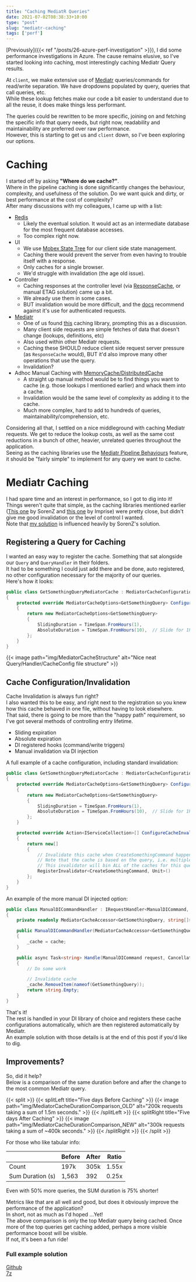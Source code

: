 ```yaml
---
title: "Caching MediatR Queries"
date: 2021-07-02T08:38:33+10:00
type: "post"
slug: "mediatr-caching"
tags: ['perf']
---
```


[Previously]({{< ref "/posts/26-azure-perf-investigation" >}}), I did some performance investigations in Azure. The cause remains elusive, so I've started looking into caching, most interestingly caching Mediatr Query results.  

<!--more-->  

At `client`, we make extensive use of [Mediatr](https://github.com/jbogard/MediatR) queries/commands for read/write separation. We have dropdowns populated by query, queries that call queries, etc.  
While these lookup fetches make our code a bit easier to understand due to all the reuse, it does make things less performant.  

The queries could be rewritten to be more specific, joining on and fetching the specific info that query needs, but right now, readability and maintainability are preferred over raw performance.  
However, this is starting to get us and `client` down, so I've been exploring our options.  

# Caching  
I started off by asking **"Where do we cache?"**.   
Where in the pipeline caching is done significantly changes the behaviour, complexity, and usefulness of the solution. Do we want quick and dirty, or best performance at the cost of complexity?    
After many discussions with my colleagues, I came up with a list:  

- [Redis](https://redis.io/topics/introduction)  
  - Likely the eventual solution. It would act as an intermediate database for the most frequent database accesses.  
  - Too complex right now.  
- UI
  - We use [Mobex State Tree](https://github.com/mobxjs/mobx-state-tree) for our client side state management.  
  - Caching there would prevent the server from even having to trouble itself with a response.
  - Only caches for a single browser.  
  - We'd struggle with invalidation (the age old issue).
- Controller  
  - Caching responses at the controller level (via [ResponseCache](https://docs.microsoft.com/en-us/aspnet/core/performance/caching/response?view=aspnetcore-5.0), or manual ETAG solution) came up a bit.  
  - We already use them in some cases.
  - BUT invalidation would be more difficult, and the [docs](https://docs.microsoft.com/en-us/aspnet/core/performance/caching/response?view=aspnetcore-5.0#responsecache-attribute) recommend against it's use for authenticated requests.
- [Mediatr](https://github.com/jbogard/MediatR)  
  - One of us found [this](https://github.com/Imprise/Imprise.MediatR.Extensions.Caching) caching library, prompting this as a discussion.  
  - Many client side requests are simple fetches of data that doesn't change (lookups, definitions, etc)  
  - Also used within other Mediatr requests.  
  - Caching these SHOULD reduce client side request server pressure (as `ResponseCache` would), BUT it'd also improve many other operations that use the query.  
  - Invalidation?  
- Adhoc Manual Caching with [MemoryCache/DistributedCache](https://docs.microsoft.com/en-us/aspnet/core/performance/caching/memory?view=aspnetcore-5.0)  
  - A straight up manual method would be to find things you want to cache (e.g. those lookups I mentioned earlier) and whack them into a cache.  
  - Invalidation would be the same level of complexity as adding it to the cache.  
  - Much more complex, hard to add to hundreds of queries, maintainability/comprehension, etc.  

Considering all that, I settled on a nice middleground with caching Mediatr requests. We get to reduce the lookup costs, as well as the same cost reductions in a bunch of other, heavier, unrelated queries throughout the application.  
Seeing as the caching libraries use the [Mediatr Pipeline Behaviours](https://github.com/jbogard/MediatR/wiki/Behaviors) feature, it should be "fairly simple" to implement for any query we want to cache.  

# Mediatr Caching  
I had spare time and an interest in performance, so I got to dig into it!  
Things weren't quite that simple, as the caching libraries mentioned earlier ([This one](https://github.com/SorenZ/Alamut.MediatR.Caching) by SorenZ and [this one](https://github.com/Imprise/Imprise.MediatR.Extensions.Caching) by Imprise) were pretty close, but didn't give me good invalidation or the level of control I wanted.  
Note that [my solution](./MediatorCaching_Example.7z) is influenced heavily by SorenZ's solution.  

## Registering a Query for Caching  
I wanted an easy way to register the cache. Something that sat alongside our `Query` and `QueryHandler` in their folders.  
It had to be something I could just add there and be done, auto registered, no other configuration necessary for the majority of our queries.  
Here's how it looks:  

``` csharp
public class GetSomethingQueryMediatorCache : MediatorCacheConfiguration<GetSomethingQuery, string[]>
{
    protected override MediatorCacheOptions<GetSomethingQuery> ConfigureCaching()
    {
        return new MediatorCacheOptions<GetSomethingQuery>
        {
            SlidingDuration = TimeSpan.FromHours(1),
            AbsoluteDuration = TimeSpan.FromHours(10),  // Slide for 1h, but only to a max of 10h.
        };
    }
}
```

{{< image path="img/MediatorCacheStructure" alt="Nice neat Query/Handler/CacheConfig file structure" >}}  

## Cache Configuration/Invalidation  
Cache Invalidation is always fun right?  
I also wanted this to be easy, and right next to the registration so you knew how this cache behaved in one file, without having to look elsewhere.  
That said, there is going to be more than the "happy path" requirement, so I've got several methods of controlling entry lifetime.  

- Sliding expiration  
- Absolute expiration  
- DI registered hooks (command/write triggers)  
- Manual invalidation via DI injection  

A full example of a cache configuration, including standard invalidation:  

``` csharp  
public class GetSomethingQueryMediatorCache : MediatorCacheConfiguration<GetSomethingQuery, string[]>
{
    protected override MediatorCacheOptions<GetSomethingQuery> ConfigureCaching()
    {
        return new MediatorCacheOptions<GetSomethingQuery>
        {
            SlidingDuration = TimeSpan.FromHours(1),
            AbsoluteDuration = TimeSpan.FromHours(10),  // Slide for 1h, but only to a max of 10h.
        };
    }

    protected override Action<IServiceCollection>[] ConfigureCacheInvalidation()
    {
        return new[]
        {
            // Invalidate this cache when CreateSomethingCommand happens.
            // Note that the cache is based on the query, i.e. multiple caches can be created for this query name if the query parameters change.
            // This invalidator will bin ALL of the caches for this query, not one specific instance of it.
            RegisterInvalidator<CreateSomethingCommand, Unit>()  
        };
    }
}
```

An example of the more manual DI injected option:  

``` csharp
public class ManualDICommandHandler : IRequestHandler<ManualDICommand, string>
{
    private readonly MediatorCacheAccessor<GetSomethingQuery, string[]> _cache;

    public ManualDICommandHandler(MediatorCacheAccessor<GetSomethingQuery, string[]> cache)
    {
        _cache = cache;
    }

    public async Task<string> Handle(ManualDICommand request, CancellationToken cancellationToken)
    {
        // Do some work

        // Invalidate cache
        _cache.RemoveItem(nameof(GetSomethingQuery));
        return string.Empty;
    }
}
```

That's it!  
The rest is handled in your DI library of choice and registers these cache configurations automatically, which are then registered automatically by Mediatr.  
An example solution with those details is at the end of this post if you'd like to dig.  

## Improvements?  
So, did it help?  
Below is a comparison of the same duration before and after the change to the most common Mediatr query.  

{{< split >}}
{{< splitLeft title="Five days Before Caching" >}}
{{< image path="img/MediatorCacheDurationComparison_OLD" alt="200k requests taking a sum of 1.5m seconds." >}}
{{< /splitLeft >}}
{{< splitRight title="Five days After Caching" >}}
{{< image path="img/MediatorCacheDurationComparison_NEW" alt="300k requests taking a sum of ~400k seconds." >}}
{{< /splitRight >}}
{{< /split >}}  

For those who like tabular info:  

|                  | Before | After | Ratio |
| ---------------- | ------ | ----- | ----- |
| Count            | 197k   | 305k  | 1.55x |
| Sum Duration (s) | 1,563  | 392   | 0.25x |

Even with 50% more queries, the SUM duration is 75% shorter!  

Metrics like that are all well and good, but does it obviously improve the performance of the application?  
In short, not as much as I'd hoped ...Yet!  
The above comparison is only the top Mediatr query being cached. Once more of the top queries get caching added, perhaps a more visible performance boost will be visible.  
If not, it's been a fun ride!  

### Full example solution  
[Github](https://github.com/kael-larkin/Mediator-Caching)  
[7z](./MediatorCaching_Example.7z)